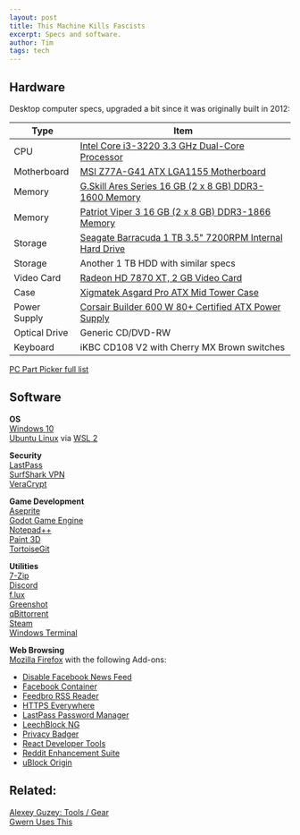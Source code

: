 ```yaml
---
layout: post
title: This Machine Kills Fascists
excerpt: Specs and software.
author: Tim 
tags: tech
---
```


## Hardware
Desktop computer specs, upgraded a bit since it was originally built in 2012:  
<table class="pcpp-part-list">
  <thead>
    <tr>
      <th>Type</th>
      <th>Item</th>
    </tr>
  </thead>
  <tbody>
    <tr>
      <td class="pcpp-part-list-type">CPU</td>
      <td class="pcpp-part-list-item"><a href="https://pcpartpicker.com/product/dZphP6/intel-cpu-bx80637i33220">Intel Core i3-3220 3.3 GHz Dual-Core Processor</a></td>
    </tr>
    <tr>
      <td class="pcpp-part-list-type">Motherboard</td>
      <td class="pcpp-part-list-item"><a href="https://pcpartpicker.com/product/4JK7YJ/msi-motherboard-z77ag41">MSI Z77A-G41 ATX LGA1155 Motherboard</a></td>
    </tr>
	<tr>
      <td class="pcpp-part-list-type">Memory</td>
      <td class="pcpp-part-list-item"><a href="https://pcpartpicker.com/product/nJLypg/gskill-memory-f31600c10d16gao">G.Skill Ares Series 16 GB (2 x 8 GB) DDR3-1600 Memory</a></td>
    </tr>
    <tr>
      <td class="pcpp-part-list-type">Memory</td>
      <td class="pcpp-part-list-item"><a href="https://pcpartpicker.com/product/zsTmP6/patriot-memory-pv316g186c0k">Patriot Viper 3 16 GB (2 x 8 GB) DDR3-1866 Memory</a></td>
    </tr>
    <tr>
      <td class="pcpp-part-list-type">Storage</td>
      <td class="pcpp-part-list-item"><a href="https://pcpartpicker.com/product/kLmLrH/seagate-internal-hard-drive-st31000524as">Seagate Barracuda 1 TB 3.5" 7200RPM Internal Hard Drive</a></td>
    </tr>
	<tr>
      <td class="pcpp-part-list-type">Storage</td>
      <td>Another 1 TB HDD with similar specs</td>
    </tr>
    <tr>
      <td class="pcpp-part-list-type">Video Card</td>
      <td class="pcpp-part-list-item"><a href="https://pcpartpicker.com/product/G8V48d/xfx-video-card-fx787acnfc">Radeon HD 7870 XT, 2 GB Video Card</a></td>
    </tr>
    <tr>
      <td class="pcpp-part-list-type">Case</td>
      <td class="pcpp-part-list-item"><a href="https://pcpartpicker.com/product/GwBv6h/xigmatek-case-cccae37bsu02">Xigmatek Asgard Pro ATX Mid Tower Case</a></td>
    </tr>
    <tr>
      <td class="pcpp-part-list-type">Power Supply</td>
      <td class="pcpp-part-list-item"><a href="https://pcpartpicker.com/product/R4Lypg/corsair-power-supply-cmpsu600cxv2">Corsair Builder 600 W 80+ Certified ATX Power Supply</a></td>
    </tr>
	<tr>
      <td class="pcpp-part-list-type">Optical Drive</td>
	  <td class="pcpp-part-list-item">Generic CD/DVD-RW</td>
	</tr>
    <tr>
      <td class="pcpp-part-list-type">Keyboard</td>
      <td class="pcpp-part-list-item">iKBC CD108 V2 with Cherry MX Brown switches</td>
    </tr>
  </tbody>
</table>

[PC Part Picker full list](https://pcpartpicker.com/list/ZgBKbK)

## Software
**OS**  
[Windows 10](https://en.wikipedia.org/wiki/Windows_10)  
[Ubuntu Linux](https://en.wikipedia.org/wiki/Ubuntu) via [WSL 2](https://docs.microsoft.com/en-us/windows/wsl/wsl2-install)  

**Security**  
[LastPass](https://lastpass.com/)  
[SurfShark VPN](https://surfshark.com/)  
[VeraCrypt](https://www.veracrypt.fr/en/Home.html)  

**Game Development**  
[Aseprite](https://www.aseprite.org/)  
[Godot Game Engine](https://godotengine.org/)  
[Notepad++](https://notepad-plus-plus.org/)  
[Paint 3D](https://en.wikipedia.org/wiki/Paint_3D)  
[TortoiseGit](https://tortoisegit.org/)  

**Utilities**  
[7-Zip](https://www.7-zip.org/)  
[Discord](https://discordapp.com/)  
[f.lux](https://justgetflux.com/)  
[Greenshot](https://getgreenshot.org/downloads/)  
[qBittorrent](https://www.qbittorrent.org/)  
[Steam](https://store.steampowered.com/)  
[Windows Terminal](https://devblogs.microsoft.com/commandline/windows-terminal-1-0/)  

**Web Browsing**  
[Mozilla Firefox](https://www.mozilla.org/firefox/) with the following Add-ons:  
* [Disable Facebook News Feed](https://addons.mozilla.org/en-US/firefox/addon/disable-facebook-news-feed/) 
* [Facebook Container ](https://addons.mozilla.org/en-US/firefox/addon/facebook-container/)
* [Feedbro RSS Reader](https://addons.mozilla.org/en-US/firefox/addon/feedbroreader/)
* [HTTPS Everywhere](https://addons.mozilla.org/en-US/firefox/addon/https-everywhere/)
* [LastPass Password Manager](https://addons.mozilla.org/en-US/firefox/addon/lastpass-password-manager/)
* [LeechBlock NG](https://addons.mozilla.org/en-US/firefox/addon/leechblock-ng/)
* [Privacy Badger](https://addons.mozilla.org/en-US/firefox/addon/privacy-badger17/)
* [React Developer Tools](https://addons.mozilla.org/en-US/firefox/addon/react-devtools/)  
* [Reddit Enhancement Suite](https://addons.mozilla.org/en-US/firefox/addon/reddit-enhancement-suite/)
* [uBlock Origin](https://addons.mozilla.org/en-US/firefox/addon/ublock-origin/)

## Related:  
[Alexey Guzey: Tools / Gear](https://guzey.com/tools-gear/)  
[Gwern Uses This](https://www.gwern.net/Links#uses-this)  
